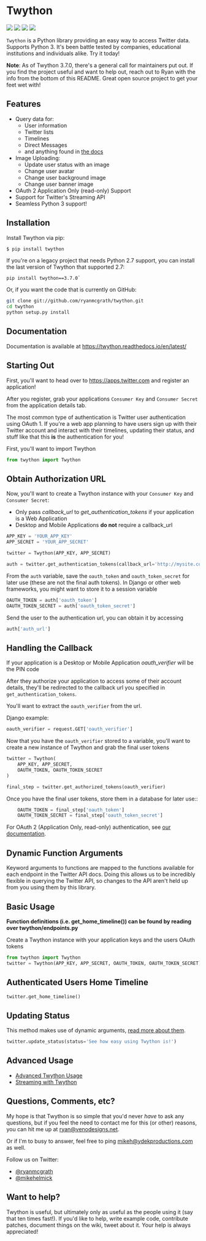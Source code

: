 # Twython

<a href="https://pypi.python.org/pypi/twython"><img src="https://img.shields.io/pypi/v/twython.svg?style=flat-square"></a>
<a href="https://pypi.python.org/pypi/twython"><img src="https://img.shields.io/pypi/dw/twython.svg?style=flat-square"></a>
<a href="https://travis-ci.org/ryanmcgrath/twython"><img src="https://img.shields.io/travis/ryanmcgrath/twython.svg?style=flat-square"></a>
<a href="https://coveralls.io/r/ryanmcgrath/twython?branch=master"><img src="https://img.shields.io/coveralls/ryanmcgrath/twython/master.svg?style=flat-square"></a>

`Twython` is a Python library providing an easy way to access Twitter data. Supports Python 3. It's been battle tested by companies, educational institutions and individuals alike. Try it today!

**Note**: As of Twython 3.7.0, there's a general call for maintainers put out. If you find the project useful and want to help out, reach out to Ryan with the info from the bottom of this README. Great open source project to get your feet wet with!

## Features
- Query data for:
    - User information
    - Twitter lists
    - Timelines
    - Direct Messages
    - and anything found in [the docs](https://developer.twitter.com/en/docs)
- Image Uploading:
    - Update user status with an image
    - Change user avatar
    - Change user background image
    - Change user banner image
- OAuth 2 Application Only (read-only) Support
- Support for Twitter's Streaming API
- Seamless Python 3 support!

## Installation
Install Twython via pip:

```bash
$ pip install twython
```

If you're on a legacy project that needs Python 2.7 support, you can install the last version of Twython that supported 2.7:

```
pip install twython==3.7.0`
```

Or, if you want the code that is currently on GitHub:

```bash
git clone git://github.com/ryanmcgrath/twython.git
cd twython
python setup.py install
```

## Documentation
Documentation is available at https://twython.readthedocs.io/en/latest/

## Starting Out
First, you'll want to head over to https://apps.twitter.com and register an application!

After you register, grab your applications `Consumer Key` and `Consumer Secret` from the application details tab.

The most common type of authentication is Twitter user authentication using OAuth 1. If you're a web app planning to have users sign up with their Twitter account and interact with their timelines, updating their status, and stuff like that this **is** the authentication for you!

First, you'll want to import Twython

```python
from twython import Twython
```

## Obtain Authorization URL
Now, you'll want to create a Twython instance with your `Consumer Key` and `Consumer Secret`:

- Only pass *callback_url* to *get_authentication_tokens* if your application is a Web Application
- Desktop and Mobile Applications **do not** require a callback_url

```python
APP_KEY = 'YOUR_APP_KEY'
APP_SECRET = 'YOUR_APP_SECRET'

twitter = Twython(APP_KEY, APP_SECRET)

auth = twitter.get_authentication_tokens(callback_url='http://mysite.com/callback')
```

From the `auth` variable, save the `oauth_token` and `oauth_token_secret` for later use (these are not the final auth tokens). In Django or other web frameworks, you might want to store it to a session variable

```python
OAUTH_TOKEN = auth['oauth_token']
OAUTH_TOKEN_SECRET = auth['oauth_token_secret']
```

Send the user to the authentication url, you can obtain it by accessing

```python
auth['auth_url']
```

## Handling the Callback
If your application is a Desktop or Mobile Application *oauth_verifier* will be the PIN code

After they authorize your application to access some of their account details, they'll be redirected to the callback url you specified in `get_authentication_tokens`.

You'll want to extract the `oauth_verifier` from the url.

Django example:

```python
oauth_verifier = request.GET['oauth_verifier']
```

Now that you have the `oauth_verifier` stored to a variable, you'll want to create a new instance of Twython and grab the final user tokens

```python
twitter = Twython(
    APP_KEY, APP_SECRET,
    OAUTH_TOKEN, OAUTH_TOKEN_SECRET
)

final_step = twitter.get_authorized_tokens(oauth_verifier)
```

Once you have the final user tokens, store them in a database for later use::

```python
    OAUTH_TOKEN = final_step['oauth_token']
    OAUTH_TOKEN_SECRET = final_step['oauth_token_secret']
```

For OAuth 2 (Application Only, read-only) authentication, see [our documentation](https://twython.readthedocs.io/en/latest/usage/starting_out.html#oauth-2-application-authentication).

## Dynamic Function Arguments
Keyword arguments to functions are mapped to the functions available for each endpoint in the Twitter API docs. Doing this allows us to be incredibly flexible in querying the Twitter API, so changes to the API aren't held up from you using them by this library.

Basic Usage
-----------

**Function definitions (i.e. get_home_timeline()) can be found by reading over twython/endpoints.py**

Create a Twython instance with your application keys and the users OAuth tokens

```python
from twython import Twython
twitter = Twython(APP_KEY, APP_SECRET, OAUTH_TOKEN, OAUTH_TOKEN_SECRET)
```

## Authenticated Users Home Timeline
```python
twitter.get_home_timeline()
```

## Updating Status
This method makes use of dynamic arguments, [read more about them](https://twython.readthedocs.io/en/latest/usage/starting_out.html#dynamic-function-arguments).

```python
twitter.update_status(status='See how easy using Twython is!')
```

## Advanced Usage
- [Advanced Twython Usage](https://twython.readthedocs.io/en/latest/usage/advanced_usage.html)
- [Streaming with Twython](https://twython.readthedocs.io/en/latest/usage/streaming_api.html)


## Questions, Comments, etc?
My hope is that Twython is so simple that you'd never *have* to ask any questions, but if you feel the need to contact me for this (or other) reasons, you can hit me up at ryan@venodesigns.net.

Or if I'm to busy to answer, feel free to ping mikeh@ydekproductions.com as well.

Follow us on Twitter:

- [@ryanmcgrath](https://twitter.com/ryanmcgrath)
- [@mikehelmick](https://twitter.com/mikehelmick)

## Want to help?
Twython is useful, but ultimately only as useful as the people using it (say that ten times fast!). If you'd like to help, write example code, contribute patches, document things on the wiki, tweet about it. Your help is always appreciated!
